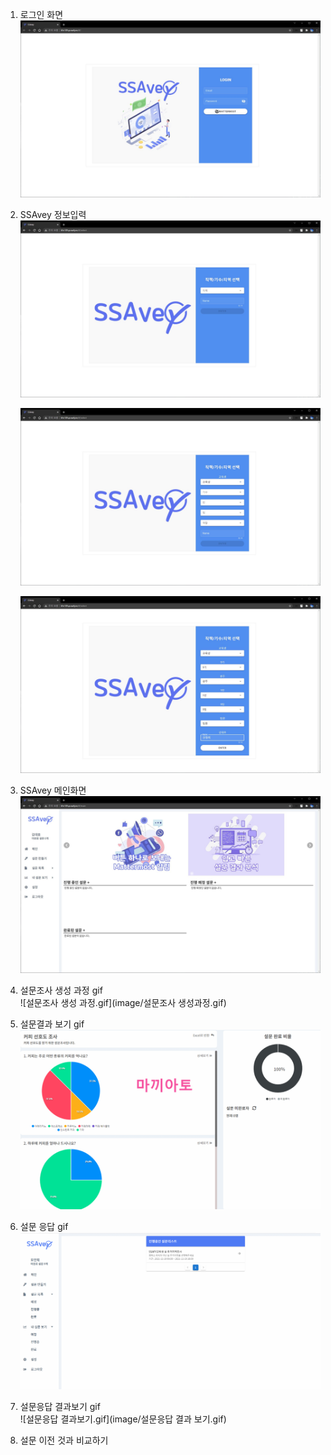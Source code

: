 1. 로그인 화면  
    ![로그인.png](image/1_SSAvey로그인화면.jpg)  
    
3. SSAvey 정보입력  
    ![직책/기수/지역 설정.png](image/2_SSAvey정보입력1.jpg)  
    
    ![직책/기수/지역 설정.png](image/2_SSAvey정보입력2.jpg)
    
    ![직책/기수/지역 설정.png](image/2_SSAvey정보입력3.jpg)
    
3. SSAvey 메인화면  
    ![메인화면.gif](image/3_SSAvey메인화면.jpg)  

4. 설문조사 생성 과정 gif  
    ![설문조사 생성 과정.gif](image/설문조사 생성과정.gif)  

5. 설문결과 보기 gif  
    ![설문결과.gif](image/설문결과.gif)  

6. 설문 응답 gif  
    ![설문 응답.gif](image/설문응답.gif)  

7. 설문응답 결과보기 gif  
    ![설문응답 결과보기.gif](image/설문응답 결과 보기.gif)  

8. 설문 이전 것과 비교하기
